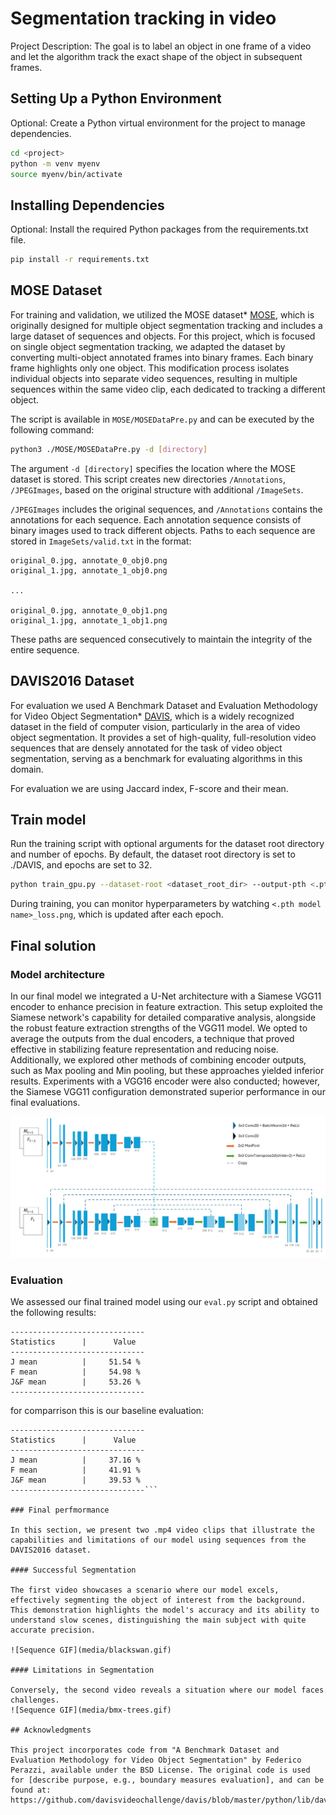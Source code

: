 # Segmentation tracking in video

Project Description: The goal is to label an object in one frame of a video and let the algorithm track the exact shape of the object in subsequent frames.

## Setting Up a Python Environment

Optional: Create a Python virtual environment for the project to manage dependencies.

```bash
cd <project>
python -m venv myenv
source myenv/bin/activate
```

## Installing Dependencies

Optional: Install the required Python packages from the requirements.txt file.

```bash
pip install -r requirements.txt
```

## MOSE Dataset
For training and validation, we utilized the MOSE dataset\* [MOSE](https://github.com/henghuiding/MOSE-api), which is originally designed for multiple object segmentation tracking and includes a large dataset of sequences and objects. For this project, which is focused on single object segmentation tracking, we adapted the dataset by converting multi-object annotated frames into binary frames. Each binary frame highlights only one object. This modification process isolates individual objects into separate video sequences, resulting in multiple sequences within the same video clip, each dedicated to tracking a different object.

The script is available in `MOSE/MOSEDataPre.py` and can be executed by the following command:

```bash
python3 ./MOSE/MOSEDataPre.py -d [directory]
```

The argument `-d [directory]` specifies the location where the MOSE dataset is stored. This script creates new directories `/Annotations`, `/JPEGImages`, based on the original structure with additional `/ImageSets`.

`/JPEGImages` includes the original sequences, and `/Annotations` contains the annotations for each sequence. Each annotation sequence consists of binary images used to track different objects. Paths to each sequence are stored in `ImageSets/valid.txt` in the format:
```
original_0.jpg, annotate_0_obj0.png
original_1.jpg, annotate_1_obj0.png

... 

original_0.jpg, annotate_0_obj1.png
original_1.jpg, annotate_1_obj1.png
```

These paths are sequenced consecutively to maintain the integrity of the entire sequence.


## DAVIS2016 Dataset

For evaluation we used A Benchmark Dataset and Evaluation Methodology for Video Object Segmentation\* [DAVIS](https://davischallenge.org/index.html), which is a widely recognized dataset in the field of computer vision, particularly in the area of video object segmentation. It provides a set of high-quality, full-resolution video sequences that are densely annotated for the task of video object segmentation, serving as a benchmark for evaluating algorithms in this domain.

For evaluation we are using Jaccard index, F-score and their mean.

## Train model

Run the training script with optional arguments for the dataset root directory and number of epochs. By default, the dataset root directory is set to ./DAVIS, and epochs are set to 32.

```bash
python train_gpu.py --dataset-root <dataset_root_dir> --output-pth <.pth model name> --epochs <epochs> [--resume <.pth model file>] --lr <lr> --w_decay <weight_decay>
```

During training, you can monitor hyperparameters by watching `<.pth model name>_loss.png`, which is updated after each epoch.

## Final solution

### Model architecture

In our final model we integrated a U-Net architecture with a Siamese VGG11 encoder to enhance precision in feature extraction. This setup exploited the Siamese network's capability for detailed comparative analysis, alongside the robust feature extraction strengths of the VGG11 model. We opted to average the outputs from the dual encoders, a technique that proved effective in stabilizing feature representation and reducing noise. Additionally, we explored other methods of combining encoder outputs, such as Max pooling and Min pooling, but these approaches yielded inferior results. Experiments with a VGG16 encoder were also conducted; however, the Siamese VGG11 configuration demonstrated superior performance in our final evaluations.

![Custom Unet](media/final-model.png "Our final model architecture")

### Evaluation

We assessed our final trained model using our `eval.py` script and obtained the following results:

```
------------------------------
Statistics      |      Value
------------------------------
J mean          |     51.54 %
F mean          |     54.98 %
J&F mean        |     53.26 %
------------------------------
```

for comparrison this is our baseline evaluation:
```
------------------------------
Statistics      |      Value
------------------------------
J mean          |     37.16 %
F mean          |     41.91 %
J&F mean        |     39.53 %
------------------------------```

### Final perfmormance

In this section, we present two .mp4 video clips that illustrate the capabilities and limitations of our model using sequences from the DAVIS2016 dataset.

#### Successful Segmentation

The first video showcases a scenario where our model excels, effectively segmenting the object of interest from the background. This demonstration highlights the model's accuracy and its ability to understand slow scenes, distinguishing the main subject with quite accurate precision.

![Sequence GIF](media/blackswan.gif)

#### Limitations in Segmentation

Conversely, the second video reveals a situation where our model faces challenges.
![Sequence GIF](media/bmx-trees.gif)

## Acknowledgments

This project incorporates code from "A Benchmark Dataset and Evaluation Methodology for Video Object Segmentation" by Federico Perazzi, available under the BSD License. The original code is used for [describe purpose, e.g., boundary measures evaluation], and can be found at: https://github.com/davisvideochallenge/davis/blob/master/python/lib/davis/measures/f_boundary.py
